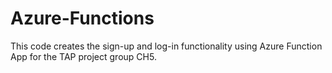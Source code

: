 # Azure-Functions
This code creates the sign-up and log-in functionality using Azure Function App for the TAP project group CH5.
